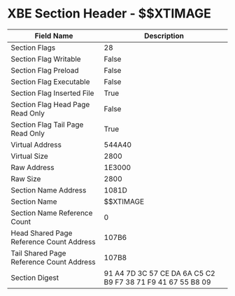 # XBE Section Header - $$XTIMAGE

| Field Name | Description |
|---|---|
| Section Flags | 28 |
| Section Flag Writable | False |
| Section Flag Preload | False |
| Section Flag Executable | False |
| Section Flag Inserted File | True |
| Section Flag Head Page Read Only | False |
| Section Flag Tail Page Read Only | True |
| Virtual Address | 544A40 |
| Virtual Size | 2800 |
| Raw Address | 1E3000 |
| Raw Size | 2800 |
| Section Name Address | 1081D |
| Section Name | $$XTIMAGE |
| Section Name Reference Count | 0 |
| Head Shared Page Reference Count Address | 107B6 |
| Tail Shared Page Reference Count Address | 107B8 |
| Section Digest | 91 A4 7D 3C 57 CE DA 6A C5 C2 B9 F7 38 71 F9 41 67 55 B8 09 |
